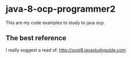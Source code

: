 # java-8-ocp-programmer2

This are my code examples to study to java ocp.

## The best reference

I really suggest a read of: http://ocpj8.javastudyguide.com
